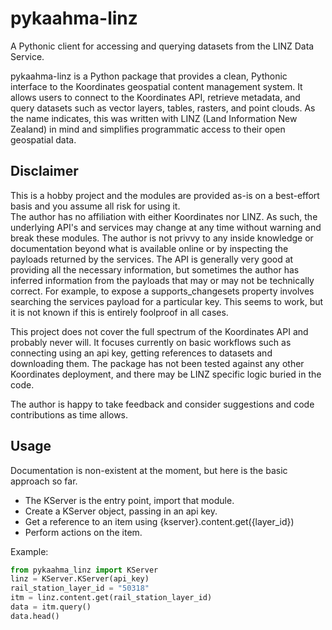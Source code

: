 # pykaahma-linz
A Pythonic client for accessing and querying datasets from the LINZ Data Service.

pykaahma-linz is a Python package that provides a clean, Pythonic interface to the Koordinates geospatial content management system. It allows users to connect to the Koordinates API, retrieve metadata, and query datasets such as vector layers, tables, rasters, and point clouds. As the name indicates, this was written with LINZ (Land Information New Zealand) in mind and simplifies programmatic access to their open geospatial data. 

## Disclaimer  
This is a hobby project and the modules are provided as-is on a best-effort basis and you assume all risk for using it.  
The author has no affiliation with either Koordinates nor LINZ. As such, the underlying API's and services may change at any time without warning and break these modules. The author is not privvy to any inside knowledge or documentation beyond what is available online or by inspecting the payloads returned by the services. The API is generally very good at providing all the necessary information, but sometimes the author has inferred information from the payloads that may or may not be technically correct. For example, to expose a supports_changesets property involves searching the services payload for a particular key. This seems to work, but it is not known if this is entirely foolproof in all cases.  

This project does not cover the full spectrum of the Koordinates API and probably never will. It focuses currently on basic workflows such as connecting using an api key, getting references to datasets and downloading them. The package has not been tested against any other Koordinates deployment, and there may be LINZ specific logic buried in the code. 

The author is happy to take feedback and consider suggestions and code contributions as time allows.  

## Usage  

Documentation is non-existent at the moment, but here is the basic approach so far.  

* The KServer is the entry point, import that module.  
* Create a KServer object, passing in an api key.  
* Get a reference to an item using {kserver}.content.get({layer_id})
* Perform actions on the item.  

Example:  
```python
from pykaahma_linz import KServer
linz = KServer.KServer(api_key)
rail_station_layer_id = "50318"
itm = linz.content.get(rail_station_layer_id)
data = itm.query()
data.head()
```
